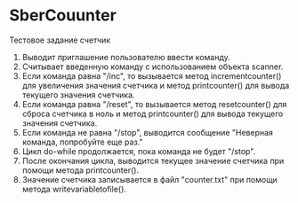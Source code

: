 # SberCouunter
Тестовое задание счетчик
1. Выводит приглашение пользователю ввести команду.
2. Считывает введенную команду с использованием объекта scanner.
3. Если команда равна "/inc", то вызывается метод incrementcounter() для увеличения значения счетчика и метод printcounter() для вывода текущего значения счетчика.
4. Если команда равна "/reset", то вызывается метод resetcounter() для сброса счетчика в ноль и метод printcounter() для вывода текущего значения счетчика.
5. Если команда не равна "/stop", выводится сообщение "Неверная команда, попробуйте еще раз."
6. Цикл do-while продолжается, пока команда не будет "/stop".
7. После окончания цикла, выводится текущее значение счетчика при помощи метода printcounter().
8. Значение счетчика записывается в файл "counter.txt" при помощи метода writevariabletofile().
